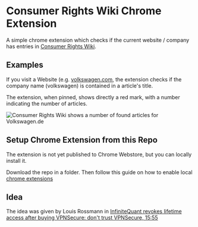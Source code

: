 # Consumer Rights Wiki Chrome Extension

A simple chrome extension which checks if the current website / company has 
entries in [Consumer Rights Wiki](https://consumerrights.wiki).

## Examples

If you visit a Website (e.g. [volkswagen.com](https://volkswagen.com), the 
extension checks if the company name (volkswagen) is contained in a article's title.

The extension, when pinned, shows directly a red mark, with a number indicating the number of articles.

![Consumer Rights Wiki shows a number of found articles for Volkswagen.de](Documentation/Images/crw-Example-VW.png)

## Setup Chrome Extension from this Repo

The extension is not yet published to Chrome Webstore, but you can locally install it.

Download the repo in a folder. 
Then follow this guide on how to enable local [chrome extensions](https://developer.chrome.com/docs/extensions/get-started)

## Idea

The idea was given by Louis Rossmann in [InfiniteQuant revokes lifetime access after buying VPNSecure: don't trust VPNSecure, 15:55](https://youtu.be/VWSq9i8D2hE?si=0cnhJm6nAV8_m3y1)

